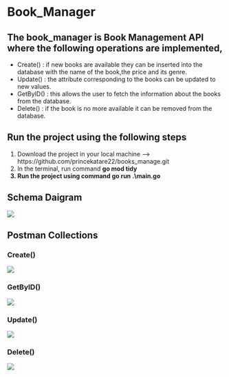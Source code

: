 <h1>Book_Manager</h1>

<h2>The book_manager is Book Management API where the following operations are implemented,</h2>
<ul>
<li> Create()  : if new books are available they can be inserted into the database with the name of the book,the price and its genre.</li>
<li> Update()  : the attribute corresponding to the  books can be updated to new values.</li>
<li> GetByID() : this allows the user to fetch the information about the books from the database.</li>
<li> Delete()  : if the book is no more available it can be removed from the database.</li>
</ul>

<h2>Run the project using the following steps</h2>
<ol>
<li> Download the project in your local machine --> https://github.com/princekatare22/books_manage.git</li>
<li> In the terminal, run command <b> go mod tidy <b></li>
<li> Run the project using command <b> go run .\main.go <b></li> 
</ol>

<h2>Schema Daigram</h2>
<img src = "https://github.com/princekatare22/Books_Manager/assets/75197980/bf126fbd-366e-4f7d-8754-3bd88d521071">

<h2>Postman Collections</h2>
<h3>Create()</h3>
<img src = "https://github.com/princekatare22/Books_Manager/assets/75197980/9c7bbcc8-2f50-40b3-ba44-2a0c95d37ee4">
<h3>GetByID()</h3>
<img src = "https://github.com/princekatare22/Books_Manager/assets/75197980/608a0d68-1a27-435e-8391-a1c7421f6380">
<h3>Update()</h3>
<img src = "https://github.com/princekatare22/Books_Manager/assets/75197980/30bdb675-fe67-4f09-b8af-9e9655b17834">
<h3>Delete()</h3>
<img src = "https://github.com/princekatare22/Books_Manager/assets/75197980/1f63bb4d-6b49-4396-b799-9e53a944d4e1">



